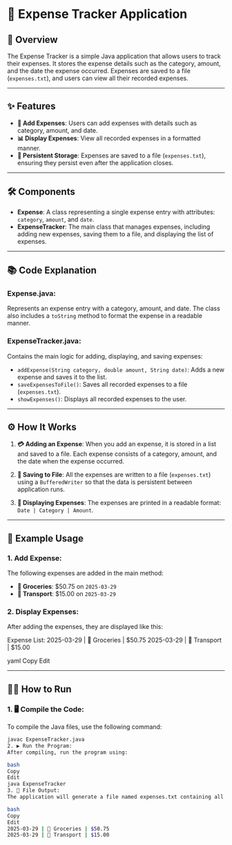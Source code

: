 # 🧾 Expense Tracker Application

## 📜 Overview

The Expense Tracker is a simple Java application that allows users to track their expenses. It stores the expense details such as the category, amount, and the date the expense occurred. Expenses are saved to a file (`expenses.txt`), and users can view all their recorded expenses.

---

## ✨ Features

- **💸 Add Expenses**: Users can add expenses with details such as category, amount, and date.
- **📊 Display Expenses**: View all recorded expenses in a formatted manner.
- **💾 Persistent Storage**: Expenses are saved to a file (`expenses.txt`), ensuring they persist even after the application closes.
  
---

## 🛠 Components

- **Expense**: A class representing a single expense entry with attributes: `category`, `amount`, and `date`.
- **ExpenseTracker**: The main class that manages expenses, including adding new expenses, saving them to a file, and displaying the list of expenses.

---

## 📚 Code Explanation

### **Expense.java**:
Represents an expense entry with a category, amount, and date. The class also includes a `toString` method to format the expense in a readable manner.

### **ExpenseTracker.java**:
Contains the main logic for adding, displaying, and saving expenses:
- `addExpense(String category, double amount, String date)`: Adds a new expense and saves it to the list.
- `saveExpensesToFile()`: Saves all recorded expenses to a file (`expenses.txt`).
- `showExpenses()`: Displays all recorded expenses to the user.

---

## ⚙️ How It Works

1. **💳 Adding an Expense**: 
   When you add an expense, it is stored in a list and saved to a file. Each expense consists of a category, amount, and the date when the expense occurred.

2. **💾 Saving to File**: 
   All the expenses are written to a file (`expenses.txt`) using a `BufferedWriter` so that the data is persistent between application runs.

3. **📑 Displaying Expenses**:
   The expenses are printed in a readable format: `Date | Category | Amount`.

---

## 📝 Example Usage

### **1. Add Expense**:
The following expenses are added in the main method:
- **🍞 Groceries**: $50.75 on `2025-03-29`
- **🚗 Transport**: $15.00 on `2025-03-29`

### **2. Display Expenses**:
After adding the expenses, they are displayed like this:

Expense List: 2025-03-29 | 🍞 Groceries | $50.75 2025-03-29 | 🚗 Transport | $15.00

yaml
Copy
Edit

---

## 🏃‍♂️ How to Run

### 1. 🖥 Compile the Code:
To compile the Java files, use the following command:
```bash
javac ExpenseTracker.java
2. ▶️ Run the Program:
After compiling, run the program using:

bash
Copy
Edit
java ExpenseTracker
3. 📂 File Output:
The application will generate a file named expenses.txt containing all expenses in the following format:

bash
Copy
Edit
2025-03-29 | 🍞 Groceries | $50.75
2025-03-29 | 🚗 Transport | $15.00
